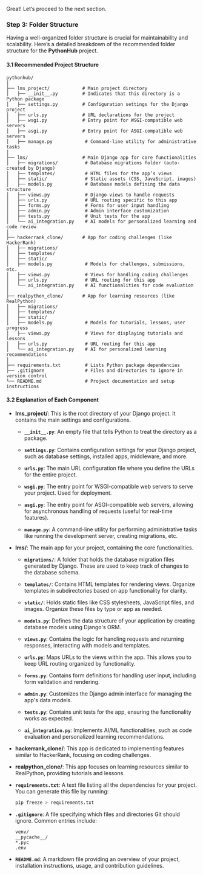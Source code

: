 Great! Let’s proceed to the next section.

### Step 3: Folder Structure

Having a well-organized folder structure is crucial for maintainability and scalability. Here’s a detailed breakdown of the recommended folder structure for the **PythonHub** project.

#### 3.1 Recommended Project Structure

```
pythonhub/
│
├── lms_project/            # Main project directory
│   ├── __init__.py         # Indicates that this directory is a Python package
│   ├── settings.py         # Configuration settings for the Django project
│   ├── urls.py             # URL declarations for the project
│   ├── wsgi.py             # Entry point for WSGI-compatible web servers
│   ├── asgi.py             # Entry point for ASGI-compatible web servers
│   ├── manage.py            # Command-line utility for administrative tasks
│
├── lms/                    # Main Django app for core functionalities
│   ├── migrations/          # Database migrations folder (auto-created by Django)
│   ├── templates/           # HTML files for the app’s views
│   ├── static/              # Static assets (CSS, JavaScript, images)
│   ├── models.py            # Database models defining the data structure
│   ├── views.py             # Django views to handle requests
│   ├── urls.py              # URL routing specific to this app
│   ├── forms.py             # Forms for user input handling
│   ├── admin.py             # Admin interface customization
│   ├── tests.py             # Unit tests for the app
│   └── ai_integration.py    # AI models for personalized learning and code review
│
├── hackerrank_clone/       # App for coding challenges (like HackerRank)
│   ├── migrations/
│   ├── templates/
│   ├── static/
│   ├── models.py            # Models for challenges, submissions, etc.
│   ├── views.py             # Views for handling coding challenges
│   ├── urls.py              # URL routing for this app
│   └── ai_integration.py    # AI functionalities for code evaluation
│
├── realpython_clone/       # App for learning resources (like RealPython)
│   ├── migrations/
│   ├── templates/
│   ├── static/
│   ├── models.py            # Models for tutorials, lessons, user progress
│   ├── views.py             # Views for displaying tutorials and lessons
│   ├── urls.py              # URL routing for this app
│   └── ai_integration.py    # AI for personalized learning recommendations
│
├── requirements.txt         # Lists Python package dependencies
├── .gitignore               # Files and directories to ignore in version control
└── README.md                # Project documentation and setup instructions
```

#### 3.2 Explanation of Each Component

- **lms_project/**: This is the root directory of your Django project. It contains the main settings and configurations.

  - **`__init__.py`**: An empty file that tells Python to treat the directory as a package.

  - **`settings.py`**: Contains configuration settings for your Django project, such as database settings, installed apps, middleware, and more.

  - **`urls.py`**: The main URL configuration file where you define the URLs for the entire project.

  - **`wsgi.py`**: The entry point for WSGI-compatible web servers to serve your project. Used for deployment.

  - **`asgi.py`**: The entry point for ASGI-compatible web servers, allowing for asynchronous handling of requests (useful for real-time features).

  - **`manage.py`**: A command-line utility for performing administrative tasks like running the development server, creating migrations, etc.

- **lms/**: The main app for your project, containing the core functionalities.

  - **`migrations/`**: A folder that holds the database migration files generated by Django. These are used to keep track of changes to the database schema.

  - **`templates/`**: Contains HTML templates for rendering views. Organize templates in subdirectories based on app functionality for clarity.

  - **`static/`**: Holds static files like CSS stylesheets, JavaScript files, and images. Organize these files by type or app as needed.

  - **`models.py`**: Defines the data structure of your application by creating database models using Django's ORM.

  - **`views.py`**: Contains the logic for handling requests and returning responses, interacting with models and templates.

  - **`urls.py`**: Maps URLs to the views within the app. This allows you to keep URL routing organized by functionality.

  - **`forms.py`**: Contains form definitions for handling user input, including form validation and rendering.

  - **`admin.py`**: Customizes the Django admin interface for managing the app's data models.

  - **`tests.py`**: Contains unit tests for the app, ensuring the functionality works as expected.

  - **`ai_integration.py`**: Implements AI/ML functionalities, such as code evaluation and personalized learning recommendations.

- **hackerrank_clone/**: This app is dedicated to implementing features similar to HackerRank, focusing on coding challenges.

- **realpython_clone/**: This app focuses on learning resources similar to RealPython, providing tutorials and lessons.

- **`requirements.txt`**: A text file listing all the dependencies for your project. You can generate this file by running:
  ```bash
  pip freeze > requirements.txt
  ```

- **`.gitignore`**: A file specifying which files and directories Git should ignore. Common entries include:
  ```
  venv/
  __pycache__/
  *.pyc
  .env
  ```

- **`README.md`**: A markdown file providing an overview of your project, installation instructions, usage, and contribution guidelines.

